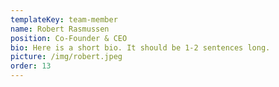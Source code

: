 ```yaml
---
templateKey: team-member
name: Robert Rasmussen
position: Co-Founder & CEO
bio: Here is a short bio. It should be 1-2 sentences long.
picture: /img/robert.jpeg
order: 13
---
```


